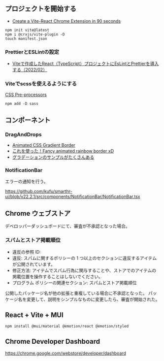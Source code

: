 
## プロジェクトを開始する

- [Create a Vite-React Chrome Extension in 90 seconds](https://dev.to/jacksteamdev/create-a-vite-react-chrome-extension-in-90-seconds-3df7)

```shell
npm init vite@latest
npm i @crxjs/vite-plugin -D
touch manifest.json
```

### PrettierとESLintの設定

- [Viteで作成したReact（TypeScript）プロジェクトにEsLintとPrettierを導入する（2022/02）](https://zenn.dev/longbridge/articles/ae3aa36cf17d73)

### Viteでscssを使えるようにする

[CSS Pre-processors](https://vitejs.dev/guide/features.html#css)

```shell
npm add -D sass
```

## コンポーネント

### DragAndDrops

- [Animated CSS Gradient Border](https://codepen.io/mike-schultz/pen/NgQvGO)
- [これを使った！Fancy animated rainbow border xD](https://codepen.io/ahmadnasr/pen/BaNQweQ)
- [グラデーションのサンプルがたくさんある](https://freefrontend.com/css-border-animations/)


### NotificationBar

エラーの通知を行う。

https://github.com/kufu/smarthr-ui/blob/v22.2.1/src/components/NotificationBar/NotificationBar.tsx


## Chrome ウェブストア

デベロッパーダッシュボードにて、審査が不承認となった場合。

### スパムとストア掲載順位

- 違反の参照 ID: 
- 違反: スパムに関するポリシーの 1 つ以上のセクションに違反するアイテムが公開されています。
- 修正方法: アイテムでスパム行為に関与することや、ストアでのアイテムの掲載位置を操作することはしないでください。
- プログラム ポリシーの関連セクション: スパムとストア掲載順位

公開したパッケージ名が他の拡張と重複している場合に不承認となった。
パッケージ名を変更して、説明をシンプルなものに変更したら、審査が開始された。

## React + Vite + MUI

```shell
npm install @mui/material @emotion/react @emotion/styled
```


## Chrome Developer Dashboard

https://chrome.google.com/webstore/developer/dashboard
